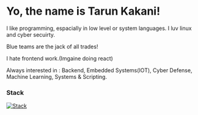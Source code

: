 # Yo, the name is Tarun Kakani!
I like programming, espacially in low level or system languages.
I luv linux and cyber secuirty.

Blue teams are the jack of all trades!

I hate frontend work.(Imgaine doing react)

Always interested in : Backend, Embedded Systems(IOT), Cyber Defense, Machine Learning, Systems & Scripting.

### Stack
[![Stack](https://skillicons.dev/icons?i=c,cpp,cs,java,python,javascript,rust,go,bash,powershell&perline=5)](https://skillicons.dev)
